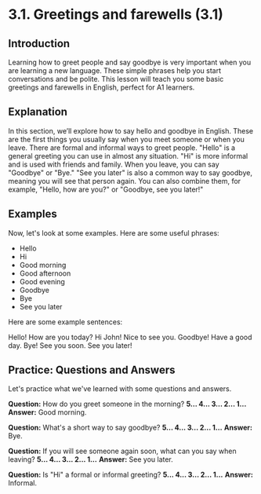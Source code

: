 # 3.1. Greetings and farewells (3.1)

## Introduction

Learning how to greet people and say goodbye is very important when you are learning a new language. These simple phrases help you start conversations and be polite. This lesson will teach you some basic greetings and farewells in English, perfect for A1 learners.

## Explanation

In this section, we’ll explore how to say hello and goodbye in English.  These are the first things you usually say when you meet someone or when you leave.  There are formal and informal ways to greet people. "Hello" is a general greeting you can use in almost any situation. "Hi" is more informal and is used with friends and family.  When you leave, you can say "Goodbye" or "Bye."  "See you later" is also a common way to say goodbye, meaning you will see that person again. You can also combine them, for example, "Hello, how are you?" or "Goodbye, see you later!"

## Examples

Now, let's look at some examples. Here are some useful phrases:

- Hello
- Hi
- Good morning
- Good afternoon
- Good evening
- Goodbye
- Bye
- See you later

Here are some example sentences:

Hello! How are you today?
Hi John! Nice to see you.
Goodbye! Have a good day.
Bye! See you soon.
See you later!

## Practice: Questions and Answers

Let's practice what we've learned with some questions and answers.

**Question:** How do you greet someone in the morning?
**5... 4... 3... 2... 1...**
**Answer:** Good morning.

**Question:** What's a short way to say goodbye?
**5... 4... 3... 2... 1...**
**Answer:** Bye.

**Question:** If you will see someone again soon, what can you say when leaving?
**5... 4... 3... 2... 1...**
**Answer:** See you later.

**Question:** Is "Hi" a formal or informal greeting?
**5... 4... 3... 2... 1...**
**Answer:** Informal.
